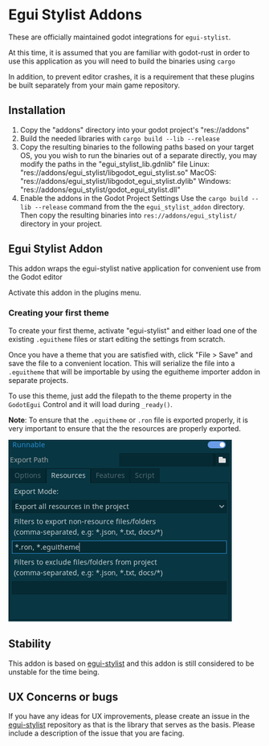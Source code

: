 # Egui Stylist Addons

These are officially maintained godot integrations for `egui-stylist`.

At this time, it is assumed that you are familiar with godot-rust in order to use this application as you will need to build the binaries using `cargo`

In addition, to prevent editor crashes, it is a requirement that these plugins be built separately from your main game repository.
## Installation


1. Copy the "addons" directory into your godot project's "res://addons"
2. Build the needed libraries with `cargo build --lib --release`
3. Copy the resulting binaries to the following paths based on your target OS, you you wish to run the binaries out of a separate directly, you may modify the paths in the "egui_stylist_lib.gdnlib" file
    Linux: "res://addons/egui_stylist/libgodot_egui_stylist.so"
    MacOS: "res://addons/egui_stylist/libgodot_egui_stylist.dylib"
    Windows: "res://addons/egui_stylist/godot_egui_stylist.dll"
4. Enable the addons in the Godot Project Settings
Use the `cargo build --lib --release` command from the the `egui_stylist_addon` directory. Then copy the resulting binaries into `res://addons/egui_stylist/` directory in your project.

## Egui Stylist Addon

This addon wraps the egui-stylist native application for convenient use from the Godot editor

Activate this addon in the plugins menu.

### Creating your first theme

To create your first theme, activate "egui-stylist" and either load one of the existing `.eguitheme` files or start editing the settings from scratch.

Once you have a theme that you are satisfied with, click "File > Save" and save the file to a convenient location. This will serialize the file into a `.eguitheme` that will be importable by using the eguitheme importer addon in separate projects.

To use this theme, just add the filepath to the theme property in the `GodotEgui` Control and it will load during `_ready()`.

**Note**: To ensure that the `.eguitheme` or `.ron` file is exported properly, it is very important to ensure that the the resources are properly exported.

![export settings](../resources/export-resources.png)

## Stability

This addon is based on [egui-stylist](https://github.com/jacobsky/egui-stylist) and this addon is still considered to be unstable for the time being.

## UX Concerns or bugs

If you have any ideas for UX improvements, please create an issue in the [egui-stylist](https://github.com/jacobsky/egui-stylist/issues) repository as that is the library that serves as the basis. Please include a description of the issue that you are facing.